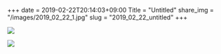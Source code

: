 +++
date  = 2019-02-22T20:14:03+09:00
Title = "Untitled"
share_img = "/images/2019_02_22_1.jpg"
slug = "2019_02_22_untitled"
+++

![](/images/2019_02_22_1.jpg)

![](/images/2019_02_22_2.jpg)
